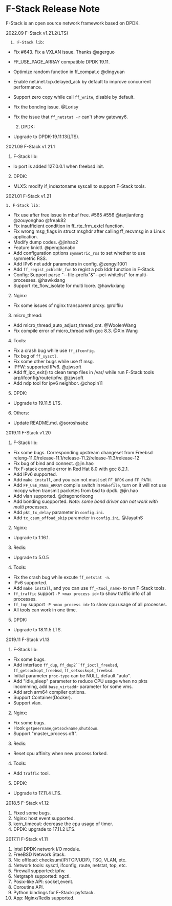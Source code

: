 # F-Stack Release Note

 F-Stack is an open source network framework based on DPDK.

2022.09 F-Stack v1.21.2(LTS)

      1. F-Stack lib:

  - Fix #643. Fix a VXLAN issue. Thanks @agerguo
  - FF_USE_PAGE_ARRAY compatible DPDK 19.11.
  - Optimize random function in ff_compat.c @dingyuan
  - Enable net.inet.tcp.delayed_ack by default to improve concurrent performance.
  - Support zero copy while call `ff_write`, disable by default.
  - Fix the bonding issue. @Lorisy
  - Fix the issue that `ff_netstat -r` can't show gateway6.

      2. DPDK:

  - Upgrade to DPDK-19.11.13(LTS).



2021.09 F-Stack v1.21.1

   1. F-Stack lib:

  - lo port is added 127.0.0.1 when freebsd init.

   2. DPDK:

  - MLX5: modify if_indextoname syscall to support F-Stack tools.



2021.01 F-Stack v1.21

    1. F-Stack lib:
  - Fix use after free issue in mbuf free. #565 #556 @tanjianfeng @zouyonghao @freak82
  - Fix insufficient condition in ff_rte_frm_extcl function.
  - Fix wrong msg_flags in struct msghdr after calling ff_recvmsg in a Linux application.
  - Modify dump codes. @jinhao2
  - Feature knictl. @pengtianabc
  - Add configuration options `symmetric_rss` to set whether to use symmetric RSS.
  - Add IPv6 net addr parameters in config. @zengyi1001
  - Add `ff_regist_pcblddr_fun` to regist a pcb lddr function in F-Stack.
  - Config: Support parse "--file-prefix"&"--pci-whitelist" for multi-processes. @hawkxiang
  - Support rte_flow_isolate for multi lcore. @hawkxiang

  2. Nginx:

  - Fix some issues of nginx transparent proxy. @rolfliu

  3. micro_thread:

  - Add micro_thread_auto_adjust_thread_cnt. @WoolenWang
  - Fix compile error of micro_thread with gcc 8.3. @Xin Wang

  4. Tools:

  - Fix a crash bug while use `ff_ifconfig`.
  - Fix bug of `ff_sysctl`.
  - Fix some other bugs while use ff msg.
  - IPFW: supported IPv6. @zjwsoft
  - Add ff_ipc_exit() to clean temp files in /var/ while run F-Stack tools arp/ifconfig/route/ipfw. @zjwsoft
  - Add ndp tool for ipv6 neighbor. @chopin11


  5. DPDK:

  - Upgrade to 19.11.5 LTS.

  6. Others:

  - Update README.md. @soroshsabz



2019.11 F-Stack v1.20

  1. F-Stack lib:

  - Fix some bugs. Corresponding upstream changeset from Freebsd releng-11.0/release-11.1/release-11.2/release-11.3/release-12
  - Fix bug of bind and connect. @jin.hao
  - Fix F-stack compile error in Red Hat 8.0 with gcc 8.2.1.
  - Add IPv6 supported.
  - Add `make install`, and you can not must set `FF_DPDK` and `FF_PATH`.
  - Add `FF_USE_PAGE_ARRAY` compile switch in `Makefile`, turn on it will not use mcopy when transmit packetes from bsd to dpdk. @jin.hao
  - Add vlan supported. @dragonorloong
  - Add bonding suopported. *Note: some bond driver can not work with multi processes.*
  - Add `pkt_tx_delay` parameter in `config.ini`.
  - Add `tx_csum_offoad_skip` parameter in `config.ini`. @JayathS

  2. Nginx:

  - Upgrade to 1.16.1.

  3. Redis:

  - Upgrade to 5.0.5

  4. Tools:

  - Fix the crash bug while excute `ff_netstat -n`.
  - IPv6 supported.
  - Add `make install`, and you can use `ff_<tool_name>` to run F-Stack tools.
  - `ff_traffic` support `-P <max process id>` to show traffic info of all processes.
  - `ff_top` support `-P <max process id>` to show cpu usage of all processes.
  - All tools can work in one time.

  5. DPDK:

  - Upgrade to 18.11.5 LTS.

2019.11 F-Stack v1.13

  1. F-Stack lib:

  - Fix some bugs.
  - Add interface `ff_dup`, `ff_dup2``ff_ioctl_freebsd`, `ff_getsockopt_freebsd`, `ff_setsockopt_freebsd`.
  - Initial parameter `proc-type` can be NULL, default "auto".
  - Add "idle_sleep" parameter to reduce CPU usage when no pkts incomming, add `base_virtaddr` parameter for some vms.
  - Add arch arm64 compiler options.
  - Support Container(Docker).
  - Support vlan.

  2. Nginx:

  - Fix some bugs.
  - Hook `getpeername`,`getsockname`,`shutdown`.
  - Support "master_process off".

  3. Redis:

  - Reset cpu affinity when new process forked.

  4. Tools:

  - Add `traffic` tool.

  5. DPDK:

  - Upgrade to 17.11.4 LTS.

2018.5 F-Stack v1.12

  1. Fixed some bugs.
  2. Nginx: host event supported. 
  3. kern_timeout: decrease the cpu usage of timer.
  4. DPDK: upgrade to 17.11.2 LTS.

2017.11 F-Stack v1.11

  1. Intel DPDK network I/O module.
  2. FreeBSD Network Stack.
  3. Nic offload: checksum(IP/TCP/UDP), TSO, VLAN, etc.
  4. Network tools: sysctl, ifconfig, route, netstat, top, etc.
  5. Firewall supported: ipfw.
  6. Netgraph supported: ngctl.
  7. Posix-like API: socket,event.
  8. Coroutine API.
  9. Python bindings for F-Stack: pyfstack.
  10. App: Nginx/Redis supported.
